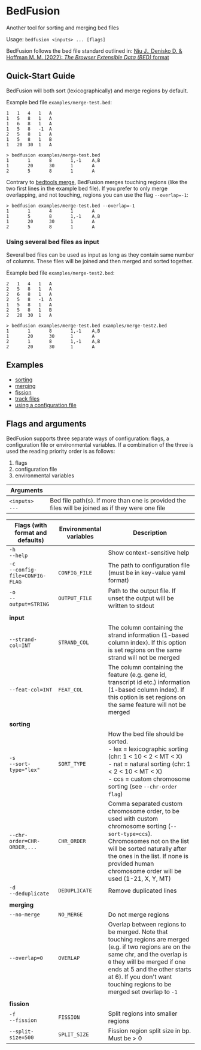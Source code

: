 # BedFusion

Another tool for sorting and merging bed files

Usage: `bedfusion <inputs> ... [flags]`

BedFusion follows the bed file standard outlined in: [Niu J., Denisko D. & Hoffman M. M. (2022): *The Browser Extensible Data (BED)* format](https://github.com/samtools/hts-specs/blob/94500cf76f049e898dec7af23097d877fde5894e/BEDv1.pdf)

## Quick-Start Guide

BedFusion will both sort (lexicographically) and merge regions by default. 

Example bed file `examples/merge-test.bed`:

``` text
1	1	4	1	A
1	5	8	1	A
1	6	8	1	A
1	5	8	-1	A
2	5	8	1	A
1	5	8	1	B
1	20	30	1	A
```

``` shell
> bedfusion examples/merge-test.bed
1       1       8       1,-1    A,B
1       20      30      1       A
2       5       8       1       A
```

Contrary to [bedtools merge](https://bedtools.readthedocs.io/en/latest/content/tools/merge.html), BedFusion merges touching regions (like the two first lines in the example bed file). If you prefer to only merge overlapping, and not touching, regions you can use the flag `--overlap=-1`:

``` shell
> bedfusion examples/merge-test.bed --overlap=-1
1       1       4       1       A
1       5       8       1,-1    A,B
1       20      30      1       A
2       5       8       1       A
```

### Using several bed files as input

Several bed files can be used as input as long as they contain same number of columns. These files will be joined and then merged and sorted together.

Example bed file `examples/merge-test2.bed`:

``` text
2	1	4	1	A
2	5	8	1	A
2	6	8	1	A
2	5	8	-1	A
1	5	8	1	A
2	5	8	1	B
2	20	30	1	A
```

``` shell
> bedfusion examples/merge-test.bed examples/merge-test2.bed
1       1       8       1,-1    A,B
1       20      30      1       A
2       1       8       1,-1    A,B
2       20      30      1       A
```

## Examples

- [sorting](./docs/sorting.md)
- [merging](./docs/merging.md)
- [fission](./docs/fission.md)
- [track files](./docs/track-files.md)
- [using a configuration file](./docs/config-file.md)

## Flags and arguments 

BedFusion supports three separate ways of configuration: flags, a configuration file or environmental variables. If a combination of the three is used the reading priority order is as follows: 

1. flags 
2. configuration file 
3. environmental variables


| Arguments      |                                                                                                  |
|----------------|--------------------------------------------------------------------------------------------------|
| `<inputs> ...` | Bed file path(s). If more than one is provided the files will be joined as if they were one file |


| Flags (with format and defaults)    | Environmental variables | Description                                                                                                                                                                                                                                                                       |
|-------------------------------------|-------------------------|-----------------------------------------------------------------------------------------------------------------------------------------------------------------------------------------------------------------------------------------------------------------------------------|
| `-h`<br>`--help`                    |                         | Show context-sensitive help                                                                                                                                                                                                                                                       |
| `-c`<br>`--config-file=CONFIG-FLAG` | `CONFIG_FILE`           | The path to configuration file (must be in key-value yaml format)                                                                                                                                                                                                                 |
| `-o`<br>`--output=STRING`           | `OUTPUT_FILE`           | Path to the output file. If unset the output will be written to stdout                                                                                                                                                                                                            |
|                                     |                         |                                                                                                                                                                                                                                                                                   |
| **input**                           |                         |                                                                                                                                                                                                                                                                                   |
| `--strand-col=INT`                  | `STRAND_COL`            | The column containing the strand information (1-based column index). If this option is set regions on the same strand will not be merged                                                                                                                                          |
| `--feat-col=INT`                    | `FEAT_COL`              | The column containing the feature (e.g. gene id, transcript id etc.) information (1-based column index). If this option is set regions on the same feature will not be merged                                                                                                     |
|                                     |                         |                                                                                                                                                                                                                                                                                   |
| **sorting**                         |                         |                                                                                                                                                                                                                                                                                   |
| `-s`<br>`--sort-type="lex"`         | `SORT_TYPE`             | How the bed file should be sorted.<br>- lex = lexicographic sorting (chr: 1 < 10 < 2 < MT < X)<br>- nat = natural sorting (chr: 1 < 2 < 10 < MT < X)<br>- ccs = custom chromosome sorting (see `--chr-order flag`)                                                                |
| `--chr-order=CHR-ORDER,...`         | `CHR_ORDER`             | Comma separated custom chromosome order, to be used with custom chromosome sorting (`--sort-type=ccs`). Chromosomes not on the list will be sorted naturally after the ones in the list. If none is provided human chromosome order will be used (1-21, X, Y, MT)                 |
| `-d`<br>`--deduplicate`             | `DEDUPLICATE`           | Remove duplicated lines                                                                                                                                                                                                                                                           |
|                                     |                         |                                                                                                                                                                                                                                                                                   |
| **merging**                         |                         |                                                                                                                                                                                                                                                                                   |
| `--no-merge`                        | `NO_MERGE`              | Do not merge regions                                                                                                                                                                                                                                                              |
| `--overlap=0`                       | `OVERLAP`               | Overlap between regions to be merged. Note that touching regions are merged (e.g. if two regions are on the same chr, and the overlap is `0` they will be merged if one ends at 5 and the other starts at 6). If you don't want touching regions to be merged set overlap to `-1` |
|                                     |                         |                                                                                                                                                                                                                                                                                   |
| **fission**                         |                         |                                                                                                                                                                                                                                                                                   |
| `-f`<br>`--fission`                 | `FISSION`               | Split regions into smaller regions                                                                                                                                                                                                                                                |
| `--split-size=500`                  | `SPLIT_SIZE`            | Fission region split size in bp. Must be > 0                                                                                                                                                                                                                                      |
